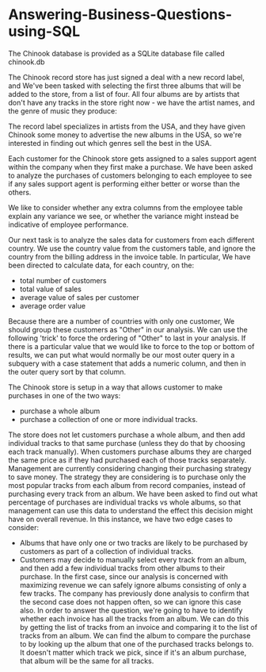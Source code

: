 # Answering-Business-Questions-using-SQL

 The Chinook database is provided as a SQLite database file called chinook.db
 
 The Chinook record store has just signed a deal with a new record label, and We've been tasked with selecting the first three albums that will be added to the store, from a list of four. All four albums are by artists that don't have any tracks in the store right now - we have the artist names, and the genre of music they produce:
 
 The record label specializes in artists from the USA, and they have given Chinook some money to advertise the new albums in the USA, so we're interested in finding out which genres sell the best in the USA.
 
 Each customer for the Chinook store gets assigned to a sales support agent within the company when they first make a purchase. We have been asked to analyze the purchases of customers belonging to each employee to see if any sales support agent is performing either better or worse than the others.

We like to consider whether any extra columns from the employee table explain any variance we see, or whether the variance might instead be indicative of employee performance.

Our next task is to analyze the sales data for customers from each different country. We use the country value from the customers table, and ignore the country from the billing address in the invoice table.
In particular, We have been directed to calculate data, for each country, on the:
- total number of customers
- total value of sales
- average value of sales per customer
- average order value

Because there are a number of countries with only one customer, We should group these customers as "Other" in our analysis. We can use the following 'trick' to force the ordering of "Other" to last in your analysis.
If there is a particular value that we would like to force to the top or bottom of results, we can put what would normally be our most outer query in a subquery with a case statement that adds a numeric column, and then in the outer query sort by that column. 

The Chinook store is setup in a way that allows customer to make purchases in one of the two ways:
- purchase a whole album
- purchase a collection of one or more individual tracks.

The store does not let customers purchase a whole album, and then add individual tracks to that same purchase (unless they do that by choosing each track manually). When customers purchase albums they are charged the same price as if they had purchased each of those tracks separately.
Management are currently considering changing their purchasing strategy to save money. The strategy they are considering is to purchase only the most popular tracks from each album from record companies, instead of purchasing every track from an album.
We have been asked to find out what percentage of purchases are individual tracks vs whole albums, so that management can use this data to understand the effect this decision might have on overall revenue.
In this instance, we have two edge cases to consider:
- Albums that have only one or two tracks are likely to be purchased by customers as part of a collection of individual tracks.
- Customers may decide to manually select every track from an album, and then add a few individual tracks from other albums to their purchase.
In the first case, since our analysis is concerned with maximizing revenue we can safely ignore albums consisting of only a few tracks. The company has previously done analysis to confirm that the second case does not happen often, so we can ignore this case also.
In order to answer the question, we're going to have to identify whether each invoice has all the tracks from an album. We can do this by getting the list of tracks from an invoice and comparing it to the list of tracks from an album. We can find the album to compare the purchase to by looking up the album that one of the purchased tracks belongs to. It doesn't matter which track we pick, since if it's an album purchase, that album will be the same for all tracks.

